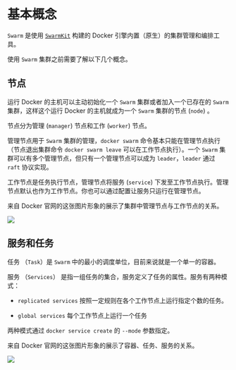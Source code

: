# 基本概念

`Swarm` 是使用 [`SwarmKit`](https://github.com/docker/swarmkit/) 构建的 Docker 引擎内置（原生）的集群管理和编排工具。

 使用 `Swarm` 集群之前需要了解以下几个概念。

## 节点

运行 Docker 的主机可以主动初始化一个 `Swarm` 集群或者加入一个已存在的 `Swarm` 集群，这样这个运行 Docker 的主机就成为一个 `Swarm` 集群的节点 (`node`) 。

节点分为管理 (`manager`) 节点和工作 (`worker`) 节点。

管理节点用于 `Swarm` 集群的管理，`docker swarm` 命令基本只能在管理节点执行（节点退出集群命令 `docker swarm leave` 可以在工作节点执行）。一个 `Swarm` 集群可以有多个管理节点，但只有一个管理节点可以成为 `leader`，`leader` 通过 `raft` 协议实现。

工作节点是任务执行节点，管理节点将服务 (`service`) 下发至工作节点执行。管理节点默认也作为工作节点。你也可以通过配置让服务只运行在管理节点。

来自 Docker 官网的这张图片形象的展示了集群中管理节点与工作节点的关系。

![](https://docs.docker.com/engine/swarm/images/swarm-diagram.png)

## 服务和任务

任务 （`Task`）是 `Swarm` 中的最小的调度单位，目前来说就是一个单一的容器。

服务 （`Services`） 是指一组任务的集合，服务定义了任务的属性。服务有两种模式：

* `replicated services` 按照一定规则在各个工作节点上运行指定个数的任务。

* `global services` 每个工作节点上运行一个任务

两种模式通过 `docker service create` 的 `--mode` 参数指定。

来自 Docker 官网的这张图片形象的展示了容器、任务、服务的关系。

![](https://docs.docker.com/engine/swarm/images/services-diagram.png)
